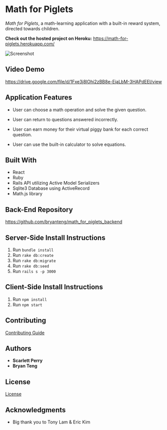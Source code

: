 # Math for Piglets

*Math for Piglets*, a math-learning application with a built-in reward system, directed towards children.

**Check out the hosted project on Heroku:** https://math-for-piglets.herokuapp.com/

![Screenshot](readmeImg.png)

## Video Demo
https://drive.google.com/file/d/1Fxe3j8lOhi2zBB8e-EjaLbM-3HAPdEEI/view

## Application Features
- User can choose a math operation and solve the given question.

- User can return to questions answered incorrectly.

- User can earn money for their virtual piggy bank for each correct question.

- User can use the built-in calculator to solve equations.


## Built With
- React
- Ruby
- Rails API utilizing Active Model Serializers
- Sqlite3 Database using ActiveRecord
- Math.js library

## Back-End Repository
https://github.com/bryanteng/math_for_piglets_backend

## Server-Side Install Instructions
1. Run `bundle install`
2. Run `rake db:create`
3. Run `rake db:migrate`
4. Run `rake db:seed`
5. Run `rails s -p 3000`

## Client-Side Install Instructions
1. Run `npm install`
2. Run `npm start`

## Contributing
[Contributing Guide](./CONTRIBUTING.md)

## Authors
- **Scarlett Perry**
- **Bryan Teng**

## License
[License](./LICENSE.md)

## Acknowledgments
- Big thank you to Tony Lam & Eric Kim
